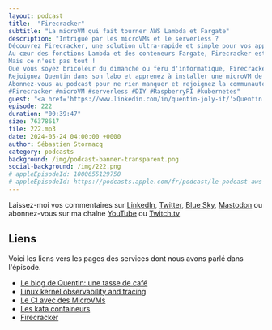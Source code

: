 ```yaml
---
layout: podcast
title:  "Firecracker"
subtitle: "La microVM qui fait tourner AWS Lambda et Fargate"
description: "Intrigué par les microVMs et le serverless ?
Découvrez Firecracker, une solution ultra-rapide et simple pour vos applications serverless et bien plus encore !
Au cœur des fonctions Lambda et des conteneurs Fargate, Firecracker est une technologie incontournable pour les développeurs et les passionnés d'infrastructure.
Mais ce n'est pas tout !
Que vous soyez bricoleur du dimanche ou féru d'informatique, Firecracker vous ouvre les portes d'un monde de possibilités.
Rejoignez Quentin dans son labo et apprenez à installer une microVM de A à Z, à lui monter un disque dur, à la connecter au réseau et bien plus encore !
Abonnez-vous au podcast pour ne rien manquer et rejoignez la communauté des passionnés de technologie et de cloud !
#Firecracker #microVM #serverless #DIY #RaspberryPI #kubernetes"
guest: "<a href='https://www.linkedin.com/in/quentin-joly-it/'>Quentin ☕️ Joly</a>, Admin systèmes et réseaux"
episode: 222
duration: "00:39:47" 
size: 76378617
file: 222.mp3
date: 2024-05-24 04:00:00 +0000
author: Sébastien Stormacq
category: podcasts
background: /img/podcast-banner-transparent.png
social-background: /img/222.png
# appleEpisodeId: 1000655129750
# appleEpisodeId: https://podcasts.apple.com/fr/podcast/le-podcast-aws-en-français/id1452118442
---
```


Laissez-moi vos commentaires sur [LinkedIn](https://www.linkedin.com/in/sebastienstormacq/), [Twitter](https://twitter.com/sebsto), [Blue Sky](https://bsky.app/profile/sebsto.bsky.social), [Mastodon](https://awscommunity.social/@sebsto) ou abonnez-vous sur ma chaîne [YouTube](https://www.youtube.com/sebsto) ou [Twitch.tv](https://www.twitch.tv/sebAWS)

## Liens

Voici les liens vers les pages des services dont nous avons parlé dans l'épisode.

- [Le blog de Quentin: une tasse de café](https://une-tasse-de.cafe/blog/firecracker/)
- [Linux kernel observability and tracing](https://ebpf.io/)
- [Le CI avec des MicroVMs](https://blog.alexellis.io/blazing-fast-ci-with-microvms/)
- [Les kata containeurs](https://katacontainers.io/)
- [Firecracker](https://firecracker-microvm.github.io/)